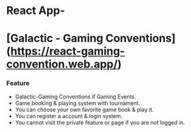 # React App-
# [Galactic - Gaming Conventions] (https://react-gaming-convention.web.app/)

### Feature
- Galactic-Gaming Conventions if Gaming Events.
- Game booking & playing system with tournament.
- You can choose your own favorite game book & play it.
- You can register a account & login system.
- You cannot visit the private feature or page if you are not logged in.



